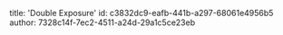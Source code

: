 title: 'Double Exposure'
id: c3832dc9-eafb-441b-a297-68061e4956b5
author: 7328c14f-7ec2-4511-a24d-29a1c5ce23eb

